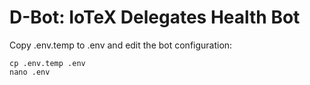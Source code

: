 # D-Bot: IoTeX Delegates Health Bot
Copy .env.temp to .env and edit the bot configuration:
```
cp .env.temp .env
nano .env
```
